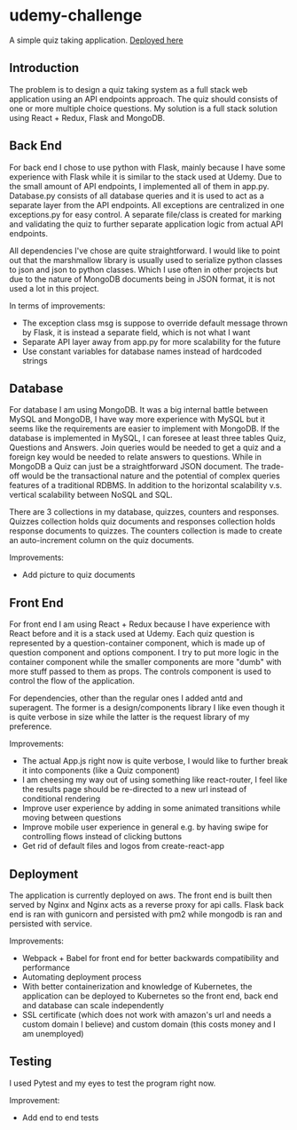 # udemy-challenge
A simple quiz taking application. [Deployed here](http://ec2-50-18-241-45.us-west-1.compute.amazonaws.com/)

## Introduction

The problem is to design a quiz taking system as a full stack web application using an API endpoints approach.
The quiz should consists of one or more multiple choice questions.
My solution is a full stack solution using React + Redux, Flask and MongoDB.

## Back End

For back end I chose to use python with Flask, mainly because I have some experience with Flask while
it is similar to the stack used at Udemy. Due to the small amount of API endpoints, I implemented all of them
in app.py. Database.py consists of all database queries and it is used to act as a separate layer from the API endpoints.
All exceptions are centralized in one exceptions.py for easy control. A separate file/class is created for marking
and validating the quiz to further separate application logic from actual API endpoints.

All dependencies I've chose are quite straightforward. I would like to point out that the marshmallow library
is usually used to serialize python classes to json and json to python classes. Which I use often in other projects
but due to the nature of MongoDB documents being in JSON format, it is not used a lot in this project.

In terms of improvements:
*   The exception class msg is suppose to override default message thrown by Flask, it is instead a separate field,
which is not what I want
* Separate API layer away from app.py for more scalability for the future
* Use constant variables for database names instead of hardcoded strings

## Database

For database I am using MongoDB. It was a big internal battle between MySQL and MongoDB, I have way more 
experience with MySQL but it seems like the requirements are easier to implement with MongoDB. If the database
is implemented in MySQL, I can foresee at least three tables Quiz, Questions and Answers. Join queries would be
needed to get a quiz and a foreign key would be needed to relate answers to questions. While in MongoDB a Quiz
can just be a straightforward JSON document. The trade-off would be the transactional nature and the potential of complex queries
features of a traditional RDBMS. In addition to the horizontal scalability v.s. vertical scalability between NoSQL and SQL.

There are 3 collections in my database, quizzes, counters and responses. Quizzes collection holds
quiz documents and responses collection holds response documents to quizzes. The counters collection
is made to create an auto-increment column on the quiz documents.

Improvements:
* Add picture to quiz documents

## Front End
For front end I am using React + Redux because I have experience with React before and it is a stack
used at Udemy. Each quiz question is represented by a question-container component, which is made up of question component
and options component. I try to put more logic in the container component while the smaller components are
more "dumb" with more stuff passed to them as props. The controls component is used to control the flow of the application.

For dependencies, other than the regular ones I added antd and superagent. The former is a design/components
library I like even though it is quite verbose in size while the latter is the request library of my preference.

Improvements:
* The actual App.js right now is quite verbose, I would like to further break it into components (like a Quiz component)
* I am cheesing my way out of using something like react-router, I feel like the results page should be re-directed to a new
url instead of conditional rendering
* Improve user experience by adding in some animated transitions while moving between questions
* Improve mobile user experience in general e.g. by having swipe for controlling flows instead of clicking buttons
* Get rid of default files and logos from create-react-app

## Deployment
The application is currently deployed on aws. The front end is built then served by Nginx and Nginx
acts as a reverse proxy for api calls. Flask back end is ran with gunicorn and persisted with pm2 while
mongodb is ran and persisted with service.

Improvements:
* Webpack + Babel for front end for better backwards compatibility and performance
* Automating deployment process
* With better containerization and knowledge of Kubernetes, the application can be deployed to Kubernetes
so the front end, back end and database can scale independently
* SSL certificate (which does not work with amazon's url and needs a custom domain I believe) and custom domain (this costs money and I am unemployed)

## Testing
I used Pytest and my eyes to test the program right now.

Improvement:
* Add end to end tests
